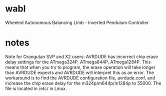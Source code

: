 # wabl
Wheeled Autonomous Balancing Limb - Inverted Pendulum Controller

# notes
Note for Orangutan SVP and X2 users: AVRDUDE has incorrect chip erase delay settings for the ATmega324P, ATmega644P, ATmega1284P. This means that when you try to program, the erase operation will take longer than AVRDUDE expects and AVRDUDE will interpret this as an error. The workaround is to find the AVRDUDE configuration file, avrdude.conf, and increase the chip erase delay for the m324p/m644p/m1284p to 55000. The file is located in /etc/ in Linux.
